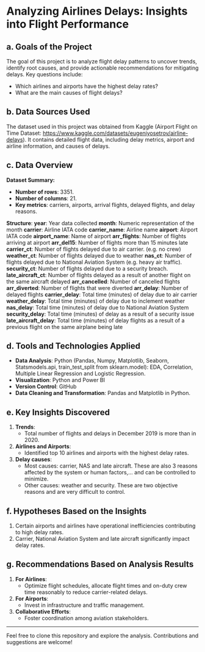 # Analyzing Airlines Delays: Insights into Flight Performance

## a. Goals of the Project
The goal of this project is to analyze flight delay patterns to uncover trends, identify root causes, and provide actionable recommendations for mitigating delays. Key questions include:
- Which airlines and airports have the highest delay rates?
- What are the main causes of flight delays?

## b. Data Sources Used
The dataset used in this project was obtained from Kaggle (Airport Flight on Time Dataset: https://www.kaggle.com/datasets/eugeniyosetrov/airline-delays). It contains detailed flight data, including delay metrics, airport and airline information, and causes of delays.

## c. Data Overview
**Dataset Summary:**
- **Number of rows**: 3351.
- **Number of columns**: 21.
- **Key metrics**: carriers, airports, arrival flights, delayed flights, and delay reasons.

**Structure**:
**year**: Year data collected
**month**: Numeric representation of the month
**carrier**: Airline IATA code
**carrier_name**: Airline name
**airport**: Airport IATA code
**airport_name**: Name of airport
**arr_flights**: Number of flights arriving at airport
**arr_del15**: Number of flights more than 15 minutes late
**carrier_ct**: Number of flights delayed due to air carrier. (e.g. no crew)
**weather_ct**: Number of flights delayed due to weather
**nas_ct**: Number of flights delayed due to National Aviation System (e.g. heavy air traffic).
**security_ct**: Number of flights delayed due to a security breach.
**late_aircraft_ct**: Number of flights delayed as a result of another flight on the same aircraft delayed
**arr_cancelled**: Number of cancelled flights
**arr_diverted**: Number of flights that were diverted
**arr_delay**: Number of delayed flights
**carrier_delay**: Total time (minutes) of delay due to air carrier
**weather_delay**: Total time (minutes) of delay due to inclement weather
**nas_delay**: Total time (minutes) of delay due to National Aviation System
**security_delay**: Total time (minutes) of delay as a result of a security issue
**late_aircraft_delay**: Total time (minutes) of delay flights as a result of a previous flight on the same airplane being late

## d. Tools and Technologies Applied
- **Data Analysis**: Python (Pandas, Numpy, Matplotlib, Seaborn, Statsmodels.api, train_test_split from sklearn.model): EDA, Correlation, Multiple Linear Regression and Logistic Regression.
- **Visualization**: Python and Power BI
- **Version Control**: GitHub
- **Data Cleaning and Transformation**: Pandas and Matplotlib in Python.

## e. Key Insights Discovered
1. **Trends**:
   - Total number of flights and delays in December 2019 is more than in 2020.
2. **Airlines and Airports**:
   - Identified top 10 airlines and airports with the highest delay rates.
3. **Delay causes**:
   - Most causes: carrier, NAS and late aircraft. These are also 3 reasons affected by the system or human factors,... and can be controlled to minimize.
   - Other causes: weather and security. These are two objective reasons and are very difficult to control.

## f. Hypotheses Based on the Insights
1. Certain airports and airlines have operational inefficiencies contributing to high delay rates.
2. Carrier, National Aviation System and late aircraft significantly impact delay rates.

## g. Recommendations Based on Analysis Results
1. **For Airlines**:
   - Optimize flight schedules, allocate flight times and on-duty crew time reasonably to reduce carrier-related delays.
2. **For Airports**:
   - Invest in infrastructure and traffic management.
3. **Collaborative Efforts**:
   - Foster coordination among aviation stakeholders.

---

Feel free to clone this repository and explore the analysis. Contributions and suggestions are welcome!
